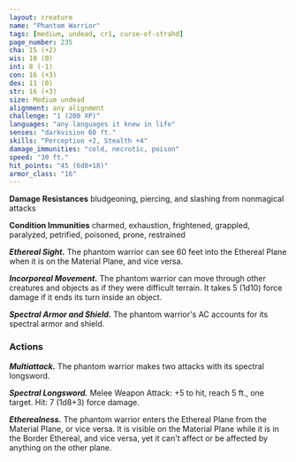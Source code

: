 ```yaml
---
layout: creature
name: "Phantom Warrior"
tags: [medium, undead, cr1, curse-of-strahd]
page_number: 235
cha: 15 (+2)
wis: 10 (0)
int: 8 (-1)
con: 16 (+3)
dex: 11 (0)
str: 16 (+3)
size: Medium undead
alignment: any alignment
challenge: "1 (200 XP)"
languages: "any languages it knew in life"
senses: "darkvision 60 ft."
skills: "Perception +2, Stealth +4"
damage_immunities: "cold, necrotic, poison"
speed: "30 ft."
hit_points: "45 (6d8+18)"
armor_class: "16"
---
```


**Damage Resistances** bludgeoning, piercing, and slashing from nonmagical attacks

**Condition Immunities** charmed, exhaustion, frightened, grappled, paralyzed, petrified, poisoned, prone, restrained

***Ethereal Sight.*** The phantom warrior can see 60 feet into the Ethereal Plane when it is on the Material Plane, and vice versa.

***Incorporeal Movement.*** The phantom warrior can move through other creatures and objects as if they were difficult terrain. It takes 5 (1d10) force damage if it ends its turn inside an object.

***Spectral Armor and Shield.*** The phantom warrior's AC accounts for its spectral armor and shield.

### Actions

***Multiattack.*** The phantom warrior makes two attacks with its spectral longsword.

***Spectral Longsword.*** Melee Weapon Attack: +5 to hit, reach 5 ft., one target. Hit: 7 (1d8+3) force damage.

***Etherealness.*** The phantom warrior enters the Ethereal Plane from the Material Plane, or vice versa. It is visible on the Material Plane while it is in the Border Ethereal, and vice versa, yet it can't affect or be affected by anything on the other plane.

